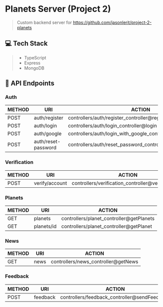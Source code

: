 # Planets Server (Project 2)
> Custom backend server for https://github.com/jasonlerit/project-2-planets

## 💻 Tech Stack
> - TypeScript
> - Express
> - MongoDB

## 🚀 API Endpoints

### Auth
| METHOD | URI                  | ACTION                                                          |
|--------|----------------------|-----------------------------------------------------------------|
| POST   | auth/register        | controllers/auth/register_controller@register                   |
| POST   | auth/login           | controllers/auth/login_controller@login                         |
| POST   | auth/google          | controllers/auth/login_with_google_controller@loginWithGoogle   |
| POST   | auth/reset-password  | controllers/auth/reset_password_controller@resetPassword        |

### Verification
| METHOD | URI                  | ACTION                                                          |
|--------|----------------------|-----------------------------------------------------------------|
| POST   | verify/account       | controllers/verification_controller@verifyAccount               |

### Planets
| METHOD | URI                  | ACTION                                                          |
|--------|----------------------|-----------------------------------------------------------------|
| GET    | planets              | controllers/planet_controller@getPlanets                        |
| GET    | planets/id           | controllers/planet_controller@getPlanet                         |

### News
| METHOD | URI                  | ACTION                                                          |
|--------|----------------------|-----------------------------------------------------------------|
| GET    | news                 | controllers/news_controller@getNews                             |

### Feedback
| METHOD | URI                  | ACTION                                                          |
|--------|----------------------|-----------------------------------------------------------------|
| POST   | feedback             | controllers/feedback_controller@sendFeedback                    |
